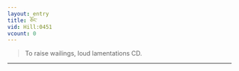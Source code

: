 ```yaml
---
layout: entry
title: ཅོང་
vid: Hill:0451
vcount: 0
---
```

> To raise wailings, loud lamentations CD\.


---

